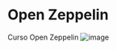 # Open Zeppelin
 Curso Open Zeppelin
![image](https://user-images.githubusercontent.com/42863568/202927235-83f3e955-e591-4171-92b8-f06836dd7ee1.png)
